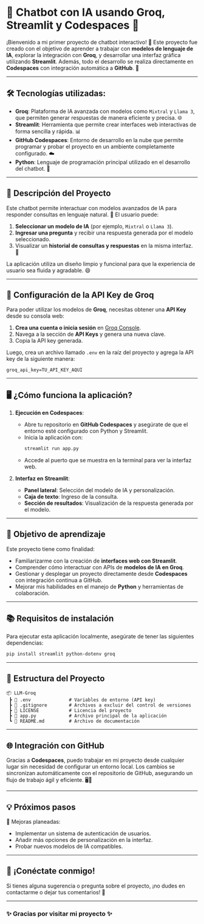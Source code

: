 # 🤖 Chatbot con IA usando Groq, Streamlit y Codespaces 🚀

¡Bienvenido a mi primer proyecto de chatbot interactivo! 🌟 Este proyecto fue creado con el objetivo de aprender a trabajar con **modelos de lenguaje de IA**, explorar la integración con **Groq**, y desarrollar una interfaz gráfica utilizando **Streamlit**. Además, todo el desarrollo se realiza directamente en **Codespaces** con integración automática a **GitHub**. 🎯

---

## 🛠️ Tecnologías utilizadas:

- **Groq**: Plataforma de IA avanzada con modelos como `Mixtral` y `Llama 3`, que permiten generar respuestas de manera eficiente y precisa. 🌐
- **Streamlit**: Herramienta que permite crear interfaces web interactivas de forma sencilla y rápida. 📊
- **GitHub Codespaces**: Entorno de desarrollo en la nube que permite programar y probar el proyecto en un ambiente completamente configurado. ☁️
- **Python**: Lenguaje de programación principal utilizado en el desarrollo del chatbot. 🐍

---

## 🌟 Descripción del Proyecto

Este chatbot permite interactuar con modelos avanzados de IA para responder consultas en lenguaje natural. 🧠 El usuario puede:
1. **Seleccionar un modelo de IA** (por ejemplo, `Mixtral` o `Llama 3`).
2. **Ingresar una pregunta** y recibir una respuesta generada por el modelo seleccionado.
3. Visualizar un **historial de consultas y respuestas** en la misma interfaz. 📝

La aplicación utiliza un diseño limpio y funcional para que la experiencia de usuario sea fluida y agradable. 😄

---

## 🔑 Configuración de la API Key de Groq

Para poder utilizar los modelos de **Groq**, necesitas obtener una **API Key** desde su consola web:

1. **Crea una cuenta o inicia sesión** en [Groq Console](https://console.groq.com).
2. Navega a la sección de **API Keys** y genera una nueva clave.
3. Copia la API key generada.

Luego, crea un archivo llamado `.env` en la raíz del proyecto y agrega la API key de la siguiente manera:

```plaintext
groq_api_key=TU_API_KEY_AQUÍ
```

---

## 🖥️ ¿Cómo funciona la aplicación?

1. **Ejecución en Codespaces**:
   - Abre tu repositorio en **GitHub Codespaces** y asegúrate de que el entorno esté configurado con Python y Streamlit.
   - Inicia la aplicación con:
     ```bash
     streamlit run app.py
     ```
   - Accede al puerto que se muestra en la terminal para ver la interfaz web.

2. **Interfaz en Streamlit**:
   - **Panel lateral**: Selección del modelo de IA y personalización.
   - **Caja de texto**: Ingreso de la consulta.
   - **Sección de resultados**: Visualización de la respuesta generada por el modelo.

---

## 🚀 Objetivo de aprendizaje

Este proyecto tiene como finalidad:
- Familiarizarme con la creación de **interfaces web con Streamlit**.
- Comprender cómo interactuar con APIs de **modelos de IA en Groq**.
- Gestionar y desplegar un proyecto directamente desde **Codespaces** con integración continua a GitHub.
- Mejorar mis habilidades en el manejo de **Python** y herramientas de colaboración.

---

## 📚 Requisitos de instalación

Para ejecutar esta aplicación localmente, asegúrate de tener las siguientes dependencias:

```bash
pip install streamlit python-dotenv groq
```

---

## 📂 Estructura del Proyecto

```
📦 LLM-Groq
 ┣ 📜 .env              # Variables de entorno (API key)
 ┣ 📜 .gitignore        # Archivos a excluir del control de versiones
 ┣ 📜 LICENSE           # Licencia del proyecto
 ┣ 📜 app.py            # Archivo principal de la aplicación
 ┗ 📜 README.md         # Archivo de documentación
```

---

## 🌐 Integración con GitHub

Gracias a **Codespaces**, puedo trabajar en mi proyecto desde cualquier lugar sin necesidad de configurar un entorno local. Los cambios se sincronizan automáticamente con el repositorio de GitHub, asegurando un flujo de trabajo ágil y eficiente. 🖥️🔄

---

## 💡 Próximos pasos

🔧 Mejoras planeadas:
- Implementar un sistema de autenticación de usuarios.
- Añadir más opciones de personalización en la interfaz.
- Probar nuevos modelos de IA compatibles.

---

## 📢 ¡Conéctate conmigo!

Si tienes alguna sugerencia o pregunta sobre el proyecto, ¡no dudes en contactarme o dejar tus comentarios! 🤗

---

### ✨ Gracias por visitar mi proyecto ✨
